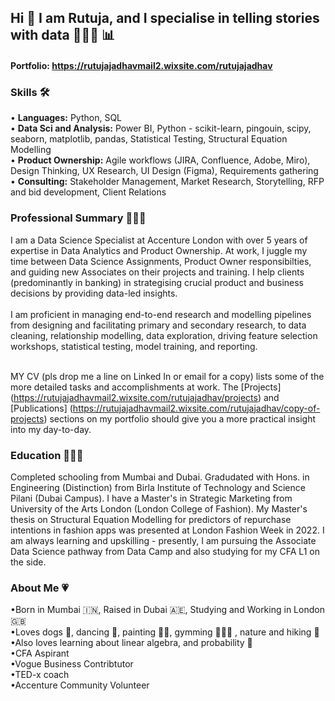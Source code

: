 ## Hi 👋 I am Rutuja, and I specialise in telling stories with data  👩🏻‍💻 :bar_chart:

#### Portfolio: https://rutujajadhavmail2.wixsite.com/rutujajadhav

### Skills 🛠️
• **Languages:** Python, SQL<br>
• **Data Sci and Analysis:** Power BI, Python - scikit-learn, pingouin, scipy, seaborn, matplotlib, pandas, Statistical Testing, Structural Equation Modelling <br>
• **Product Ownership:** Agile workflows (JIRA, Confluence, Adobe, Miro), Design Thinking, UX Research, UI Design (Figma), Requirements gathering<br>
• **Consulting:** Stakeholder Management, Market Research, Storytelling, RFP and bid development, Client Relations<br>

### Professional Summary 👩🏻‍💻
I am a Data Science Specialist at Accenture London with over 5 years of expertise in Data Analytics and Product Ownership. At work, I juggle my time between Data Science Assignments, Product Owner responsibilties, and guiding new Associates on their projects and training. I help clients (predominantly in banking) in strategising crucial product and business decisions by providing data-led insights. <br><br>I am proficient in managing end-to-end research and modelling pipelines from designing and facilitating primary and secondary research, to data cleaning, relationship modelling, data exploration, driving feature selection workshops, statistical testing, model training, and reporting. 

<br>MY CV (pls drop me a line on Linked In or email for a copy) lists some of the more detailed tasks and accomplishments at work. The [Projects] (https://rutujajadhavmail2.wixsite.com/rutujajadhav/projects) and [Publications] (https://rutujajadhavmail2.wixsite.com/rutujajadhav/copy-of-projects) sections on my portfolio should give you a more practical insight into my day-to-day.<br>

### Education 👩🏻‍🎓
Completed schooling from Mumbai and Dubai. Gradudated with Hons. in Engineering (Distinction) from Birla Institute of Technology and Science Pilani (Dubai Campus). I have a Master's in Strategic Marketing from University of the Arts London (London College of Fashion). My Master's thesis on Structural Equation Modelling for predictors of repurchase intentions in fashion apps was presented at London Fashion Week in 2022. I am always learning and upskilling - presently, I am pursuing the Associate Data Science pathway from Data Camp and also studying for my CFA L1 on the side.<br>

### About Me 💗
•Born in Mumbai :india:, Raised in Dubai :united_arab_emirates:, Studying and Working in London :uk:<br>
•Loves dogs :dog:, dancing :dancer:, painting :woman_artist:, gymming 🏋🏻‍♀️ , nature and hiking :seedling:<br>
•Also loves learning about linear algebra, and probability :book: <br>
•CFA Aspirant<br>
•Vogue Business Contribtutor<br>
•TED-x coach<br>
•Accenture Community Volunteer<br>





